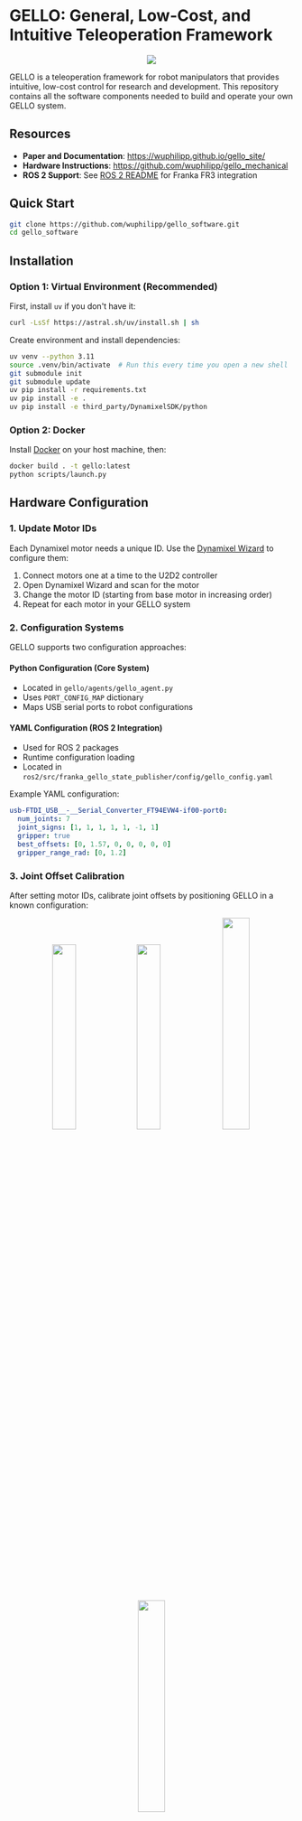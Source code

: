 # GELLO: General, Low-Cost, and Intuitive Teleoperation Framework

<p align="center">
  <img src="imgs/title.png" />
</p>

GELLO is a teleoperation framework for robot manipulators that provides intuitive, low-cost control for research and development. This repository contains all the software components needed to build and operate your own GELLO system.

## Resources

- **Paper and Documentation**: https://wuphilipp.github.io/gello_site/
- **Hardware Instructions**: https://github.com/wuphilipp/gello_mechanical
- **ROS 2 Support**: See [ROS 2 README](ros2/README.md) for Franka FR3 integration

## Quick Start

```bash
git clone https://github.com/wuphilipp/gello_software.git
cd gello_software
```

## Installation

### Option 1: Virtual Environment (Recommended)

First, install `uv` if you don't have it:
```bash
curl -LsSf https://astral.sh/uv/install.sh | sh
```

Create environment and install dependencies:
```bash
uv venv --python 3.11
source .venv/bin/activate  # Run this every time you open a new shell
git submodule init
git submodule update
uv pip install -r requirements.txt
uv pip install -e .
uv pip install -e third_party/DynamixelSDK/python
```

### Option 2: Docker

Install [Docker](https://docs.docker.com/engine/install/ubuntu/) on your host machine, then:

```bash
docker build . -t gello:latest
python scripts/launch.py
```

## Hardware Configuration

### 1. Update Motor IDs

Each Dynamixel motor needs a unique ID. Use the [Dynamixel Wizard](https://emanual.robotis.com/docs/en/software/dynamixel/dynamixel_wizard2/) to configure them:

1. Connect motors one at a time to the U2D2 controller
2. Open Dynamixel Wizard and scan for the motor
3. Change the motor ID (starting from base motor in increasing order)
4. Repeat for each motor in your GELLO system

### 2. Configuration Systems

GELLO supports two configuration approaches:

#### Python Configuration (Core System)
- Located in `gello/agents/gello_agent.py`
- Uses `PORT_CONFIG_MAP` dictionary
- Maps USB serial ports to robot configurations

#### YAML Configuration (ROS 2 Integration)
- Used for ROS 2 packages
- Runtime configuration loading
- Located in `ros2/src/franka_gello_state_publisher/config/gello_config.yaml`

Example YAML configuration:
```yaml
usb-FTDI_USB__-__Serial_Converter_FT94EVW4-if00-port0:
  num_joints: 7
  joint_signs: [1, 1, 1, 1, 1, -1, 1]
  gripper: true
  best_offsets: [0, 1.57, 0, 0, 0, 0, 0]
  gripper_range_rad: [0, 1.2]
```

### 3. Joint Offset Calibration

After setting motor IDs, calibrate joint offsets by positioning GELLO in a known configuration:

<p align="center">
  <img src="imgs/gello_matching_joints.jpg" width="29%"/>
  <img src="imgs/robot_known_configuration.jpg" width="29%"/>
  <img src="imgs/fr3_gello_calib_pose.jpeg" width="31%"/>
  <img src="imgs/YAM_known_position.jpg" width="31%">
</p>

#### Supported Robot Configurations

**UR Robot:**
```bash
python scripts/gello_get_offset.py \
    --start-joints 0 -1.57 1.57 -1.57 -1.57 0 \
    --joint-signs 1 1 -1 1 1 1 \
    --port /dev/serial/by-id/usb-FTDI_USB__-__Serial_Converter_FT7WBG6
```

**Franka FR3:**
```bash
python scripts/gello_get_offset.py \
    --start-joints 0 0 0 -1.57 0 1.57 0 \
    --joint-signs 1 1 1 1 1 -1 1 \
    --port /dev/serial/by-id/usb-FTDI_USB__-__Serial_Converter_FT7WBG6
```

**I2RT YAM:**
```bash
python scripts/gello_get_offset.py \
    --start-joints 0 0 0 0 0 0 \
    --joint-signs 1 1 -1 -1 1 1 \
    --port /dev/serial/by-id/usb-FTDI_USB__-__Serial_Converter_FTAAMLV6-if00-port0
```

#### Joint Signs Reference
- **UR**: `1 1 -1 1 1 1`
- **Panda**: `1 -1 1 1 1 -1 1`
- **FR3**: `1 1 1 1 1 -1 1`
- **xArm**: `1 1 1 1 1 1 1`
- **YAM**: `1 1 -1 -1 1 1`

**Finding Your Serial Port:**
- Ubuntu: `ls /dev/serial/by-id` (look for `usb-FTDI_USB__-__Serial_Converter`)
- Mac: Check `/dev/` for devices starting with `cu.usbserial`

After running the calibration script, add the generated `DynamixelRobotConfig` to the `PORT_CONFIG_MAP` in `gello/agents/gello_agent.py`.

## Usage

GELLO uses a multiprocess architecture with [ZMQ](https://zeromq.org/) for communication. No ROS required for basic operation.

### Testing with Simulation

First, test your GELLO configuration with a simulated robot:

```bash
# Terminal 1: Launch robot simulation
python experiments/launch_nodes.py --robot <sim_ur|sim_panda|sim_xarm|sim_yam>

# Terminal 2: Launch GELLO controller
python experiments/run_env.py --agent=gello
```

A Mujoco viewer will open showing the simulated robot responding to your GELLO movements.

### Real Robot Operation

Install the required robot-specific package:
- **UR**: [ur_rtde](https://sdurobotics.gitlab.io/ur_rtde/installation/installation.html)
- **Panda**: [polymetis](https://facebookresearch.github.io/fairo/polymetis/installation.html)
- **xArm**: [xArm Python SDK](https://github.com/xArm-Developer/xArm-Python-SDK)
- **YAM**: [i2rt](https://github.com/i2rt-robotics/i2rt)

Launch the system:
```bash
# Terminal 1: Launch robot interface
python experiments/launch_nodes.py --robot=<your_robot>

# Terminal 2: Launch GELLO controller
python experiments/run_env.py --agent=gello
```

**YAM Robot Specific:**
```bash
python experiments/launch_nodes.py --robot=yam
python experiments/run_env.py --agent=gello --start-joints 0 0 0 0 0 0 1
```

### Optional: Known Starting Configuration

Use `--start-joints` to specify GELLO's starting configuration for automatic robot reset:
```bash
python experiments/run_env.py --agent=gello --start-joints <joint_angles>
```

## Data Collection

Collect teleoperation demonstrations with keyboard controls:
```bash
python experiments/run_env.py --agent=gello --use-save-interface
```

Process collected data:
```bash
python gello/data_utils/demo_to_gdict.py --source-dir=<source_dir>
```

## Advanced Features

### Bimanual Operation

GELLO supports bimanual robot control:
```bash
python experiments/launch_nodes.py --robot=bimanual_ur
python experiments/run_env.py --agent=gello --bimanual
```

### Process Management

Kill all Python processes if needed:
```bash
./kill_nodes.sh
```

## Adding New Robots

To integrate a new robot:

1. **Check Compatibility**: Ensure your GELLO kinematics match the target robot
2. **Implement Robot Interface**: Create a new class implementing the `Robot` protocol from `gello/robots/robot.py`
3. **Add Configuration**: Update the configuration system with your robot's parameters

See existing implementations in `gello/robots/` for reference:
- `panda.py` - Franka Panda robot
- `ur.py` - Universal Robots
- `xarm_robot.py` - xArm robots
- `yam.py` - YAM robot

## Development

### Code Organization

```
├── scripts/              # Utility scripts
├── experiments/          # Entry points and launch scripts
├── gello/               # Core GELLO package
│   ├── agents/          # Teleoperation agents
│   ├── cameras/         # Camera interfaces
│   ├── data_utils/      # Data processing utilities
│   ├── dm_control_tasks/# MuJoCo environment utilities
│   ├── dynamixel/       # Dynamixel hardware interface
│   ├── robots/          # Robot-specific interfaces
│   └── zmq_core/        # ZMQ multiprocessing utilities
```

### Development Environment

Install development dependencies:
```bash
uv pip install -r requirements_dev.txt
```

Set up pre-commit hooks for code formatting:
```bash
uv pip install pre-commit
pre-commit install
```

The codebase uses `isort` and `black` for code formatting.

### Contributing

We welcome contributions! Please submit pull requests to help make teleoperation more accessible and higher quality.

## Citation

```bibtex
@misc{wu2023gello,
    title={GELLO: A General, Low-Cost, and Intuitive Teleoperation Framework for Robot Manipulators},
    author={Philipp Wu and Yide Shentu and Zhongke Yi and Xingyu Lin and Pieter Abbeel},
    year={2023},
}
```

## License & Acknowledgements

This project is licensed under the MIT License (see LICENSE file).

### Third-Party Dependencies
- [google-deepmind/mujoco_menagerie](https://github.com/google-deepmind/mujoco_menagerie): Robot models for MuJoCo
- [brentyi/tyro](https://github.com/brentyi/tyro): Argument parsing and configuration
- [ZMQ](https://zeromq.org/): Multiprocessing communication framework